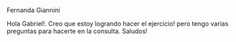 Fernanda Giannini

Hola Gabriel!. Creo que estoy logrando hacer el ejercicio! pero tengo varias preguntas para hacerte en la consulta. Saludos!